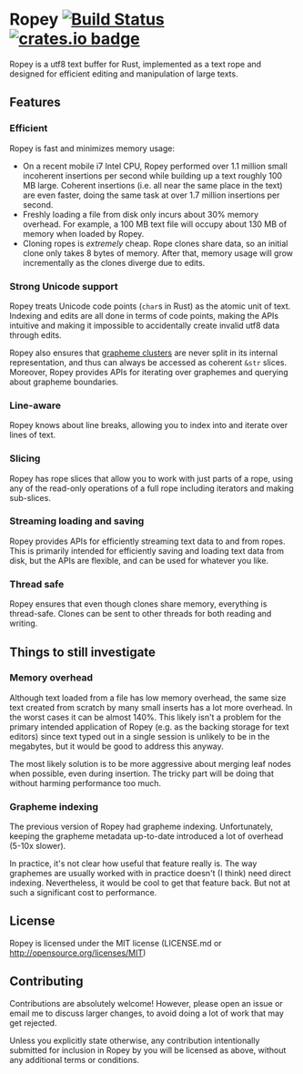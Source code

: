 # Ropey [![Build Status][trav-ci-img]][trav-ci] [![crates.io badge][crates-io-badge]][crates-io-url]

Ropey is a utf8 text buffer for Rust, implemented as a text rope and designed
for efficient editing and manipulation of large texts.


## Features

### Efficient

Ropey is fast and minimizes memory usage:

- On a recent mobile i7 Intel CPU, Ropey performed over 1.1 million small
  incoherent insertions per second while building up a text roughly 100 MB
  large.  Coherent insertions (i.e. all near the same place in the text) are
  even faster, doing the same task at over 1.7 million insertions per
  second.
- Freshly loading a file from disk only incurs about 30% memory overhead.  For
  example, a 100 MB text file will occupy about 130 MB of memory when loaded
  by Ropey.
- Cloning ropes is _extremely_ cheap.  Rope clones share data, so an initial
  clone only takes 8 bytes of memory.  After that, memory usage will grow
  incrementally as the clones diverge due to edits.


### Strong Unicode support
Ropey treats Unicode code points (`char`s in Rust) as the atomic unit of text.
Indexing and edits are all done in terms of code points, making the APIs
intuitive and making it impossible to accidentally create invalid utf8 data
through edits.

Ropey also ensures that [grapheme clusters](https://www.unicode.org/reports/tr29/#Grapheme_Cluster_Boundaries)
are never split in its internal representation, and thus can always be accessed
as coherent `&str` slices.  Moreover, Ropey provides APIs for iterating over
graphemes and querying about grapheme boundaries.


### Line-aware

Ropey knows about line breaks, allowing you to index into and iterate over lines
of text.


### Slicing

Ropey has rope slices that allow you to work with just parts of a rope, using
any of the read-only operations of a full rope including iterators and making
sub-slices.


### Streaming loading and saving

Ropey provides APIs for efficiently streaming text data to and from ropes.  This
is primarily intended for efficiently saving and loading text data from disk, but
the APIs are flexible, and can be used for whatever you like.


### Thread safe

Ropey ensures that even though clones share memory, everything is thread-safe.
Clones can be sent to other threads for both reading and writing.


## Things to still investigate

### Memory overhead

Although text loaded from a file has low memory overhead, the same size text
created from scratch by many small inserts has a lot more overhead.  In the
worst cases it can be almost 140%.  This likely isn't a problem for the primary
intended application of Ropey (e.g. as the backing storage for text editors)
since text typed out in a single session is unlikely to be in the megabytes, but
it would be good to address this anyway.

The most likely solution is to be more aggressive about merging leaf nodes when
possible, even during insertion.  The tricky part will be doing that without
harming performance too much.

### Grapheme indexing

The previous version of Ropey had grapheme indexing.  Unfortunately, keeping the
grapheme metadata up-to-date introduced a lot of overhead (5-10x slower).

In practice, it's not clear how useful that feature really is.  The way
graphemes are usually worked with in practice doesn't (I think) need direct
indexing.  Nevertheless, it would be cool to get that feature back.  But not
at such a significant cost to performance.


## License

Ropey is licensed under the MIT license (LICENSE.md or http://opensource.org/licenses/MIT)


## Contributing

Contributions are absolutely welcome!  However, please open an issue or email me
to discuss larger changes, to avoid doing a lot of work that may get rejected.

Unless you explicitly state otherwise, any contribution intentionally submitted
for inclusion in Ropey by you will be licensed as above, without any additional
terms or conditions.

[crates-io-badge]: https://img.shields.io/crates/v/ropey.svg
[crates-io-url]: https://crates.io/crates/ropey
[trav-ci-img]: https://travis-ci.org/cessen/ropey.svg?branch=master
[trav-ci]: https://travis-ci.org/cessen/ropey